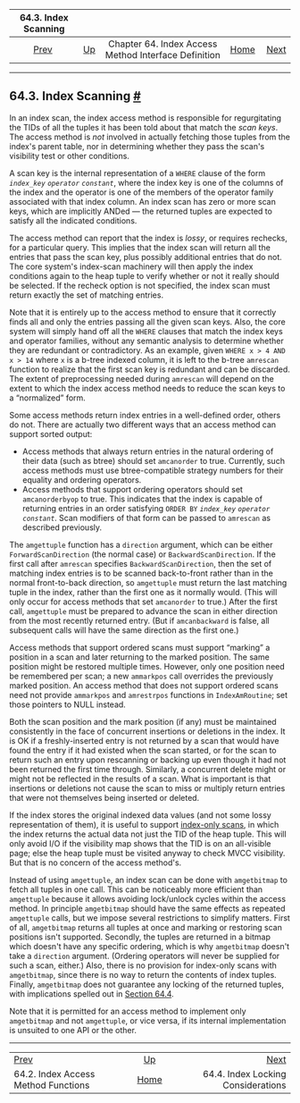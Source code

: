 

|                         64.3. Index Scanning                        |                                                                           |                                                      |                                                       |                                                                  |
| :-----------------------------------------------------------------: | :------------------------------------------------------------------------ | :--------------------------------------------------: | ----------------------------------------------------: | ---------------------------------------------------------------: |
| [Prev](index-functions.html "64.2. Index Access Method Functions")  | [Up](indexam.html "Chapter 64. Index Access Method Interface Definition") | Chapter 64. Index Access Method Interface Definition | [Home](index.html "PostgreSQL 17devel Documentation") |  [Next](index-locking.html "64.4. Index Locking Considerations") |

***

## 64.3. Index Scanning [#](#INDEX-SCANNING)

In an index scan, the index access method is responsible for regurgitating the TIDs of all the tuples it has been told about that match the *scan keys*. The access method is *not* involved in actually fetching those tuples from the index's parent table, nor in determining whether they pass the scan's visibility test or other conditions.

A scan key is the internal representation of a `WHERE` clause of the form *`index_key`* *`operator`* *`constant`*, where the index key is one of the columns of the index and the operator is one of the members of the operator family associated with that index column. An index scan has zero or more scan keys, which are implicitly ANDed — the returned tuples are expected to satisfy all the indicated conditions.

The access method can report that the index is *lossy*, or requires rechecks, for a particular query. This implies that the index scan will return all the entries that pass the scan key, plus possibly additional entries that do not. The core system's index-scan machinery will then apply the index conditions again to the heap tuple to verify whether or not it really should be selected. If the recheck option is not specified, the index scan must return exactly the set of matching entries.

Note that it is entirely up to the access method to ensure that it correctly finds all and only the entries passing all the given scan keys. Also, the core system will simply hand off all the `WHERE` clauses that match the index keys and operator families, without any semantic analysis to determine whether they are redundant or contradictory. As an example, given `WHERE x > 4 AND x > 14` where `x` is a b-tree indexed column, it is left to the b-tree `amrescan` function to realize that the first scan key is redundant and can be discarded. The extent of preprocessing needed during `amrescan` will depend on the extent to which the index access method needs to reduce the scan keys to a “normalized” form.

Some access methods return index entries in a well-defined order, others do not. There are actually two different ways that an access method can support sorted output:

* Access methods that always return entries in the natural ordering of their data (such as btree) should set `amcanorder` to true. Currently, such access methods must use btree-compatible strategy numbers for their equality and ordering operators.
* Access methods that support ordering operators should set `amcanorderbyop` to true. This indicates that the index is capable of returning entries in an order satisfying `ORDER BY` *`index_key`* *`operator`* *`constant`*. Scan modifiers of that form can be passed to `amrescan` as described previously.

The `amgettuple` function has a `direction` argument, which can be either `ForwardScanDirection` (the normal case) or `BackwardScanDirection`. If the first call after `amrescan` specifies `BackwardScanDirection`, then the set of matching index entries is to be scanned back-to-front rather than in the normal front-to-back direction, so `amgettuple` must return the last matching tuple in the index, rather than the first one as it normally would. (This will only occur for access methods that set `amcanorder` to true.) After the first call, `amgettuple` must be prepared to advance the scan in either direction from the most recently returned entry. (But if `amcanbackward` is false, all subsequent calls will have the same direction as the first one.)

Access methods that support ordered scans must support “marking” a position in a scan and later returning to the marked position. The same position might be restored multiple times. However, only one position need be remembered per scan; a new `ammarkpos` call overrides the previously marked position. An access method that does not support ordered scans need not provide `ammarkpos` and `amrestrpos` functions in `IndexAmRoutine`; set those pointers to NULL instead.

Both the scan position and the mark position (if any) must be maintained consistently in the face of concurrent insertions or deletions in the index. It is OK if a freshly-inserted entry is not returned by a scan that would have found the entry if it had existed when the scan started, or for the scan to return such an entry upon rescanning or backing up even though it had not been returned the first time through. Similarly, a concurrent delete might or might not be reflected in the results of a scan. What is important is that insertions or deletions not cause the scan to miss or multiply return entries that were not themselves being inserted or deleted.

If the index stores the original indexed data values (and not some lossy representation of them), it is useful to support [index-only scans](indexes-index-only-scans.html "11.9. Index-Only Scans and Covering Indexes"), in which the index returns the actual data not just the TID of the heap tuple. This will only avoid I/O if the visibility map shows that the TID is on an all-visible page; else the heap tuple must be visited anyway to check MVCC visibility. But that is no concern of the access method's.

Instead of using `amgettuple`, an index scan can be done with `amgetbitmap` to fetch all tuples in one call. This can be noticeably more efficient than `amgettuple` because it allows avoiding lock/unlock cycles within the access method. In principle `amgetbitmap` should have the same effects as repeated `amgettuple` calls, but we impose several restrictions to simplify matters. First of all, `amgetbitmap` returns all tuples at once and marking or restoring scan positions isn't supported. Secondly, the tuples are returned in a bitmap which doesn't have any specific ordering, which is why `amgetbitmap` doesn't take a `direction` argument. (Ordering operators will never be supplied for such a scan, either.) Also, there is no provision for index-only scans with `amgetbitmap`, since there is no way to return the contents of index tuples. Finally, `amgetbitmap` does not guarantee any locking of the returned tuples, with implications spelled out in [Section 64.4](index-locking.html "64.4. Index Locking Considerations").

Note that it is permitted for an access method to implement only `amgetbitmap` and not `amgettuple`, or vice versa, if its internal implementation is unsuited to one API or the other.

***

|                                                                     |                                                                           |                                                                  |
| :------------------------------------------------------------------ | :-----------------------------------------------------------------------: | ---------------------------------------------------------------: |
| [Prev](index-functions.html "64.2. Index Access Method Functions")  | [Up](indexam.html "Chapter 64. Index Access Method Interface Definition") |  [Next](index-locking.html "64.4. Index Locking Considerations") |
| 64.2. Index Access Method Functions                                 |           [Home](index.html "PostgreSQL 17devel Documentation")           |                               64.4. Index Locking Considerations |
